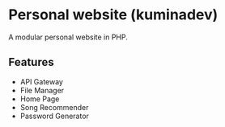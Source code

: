 # Personal website (kuminadev)
A modular personal website in PHP.

## Features
- API Gateway
- File Manager
- Home Page
- Song Recommender
- Password Generator